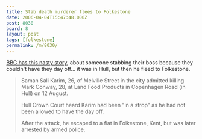 ```yaml
---
title: Stab death murderer flees to Folkestone
date: 2006-04-04T15:47:48.000Z
post: 8030
board: 8
layout: post
tags: [folkestone]
permalink: /m/8030/
---
```

<a href="http://news.bbc.co.uk/2/hi/uk_news/england/humber/4876006.stm">BBC has this nasty story</a>, about someone stabbing their boss because they couldn't have they day off... it was in Hull, but then he fleed to Folkestone.

<blockquote>Saman Sali Karim, 26, of Melville Street in the city admitted killing Mark Conway, 28, at Land Food Products in Copenhagen Road (in Hull) on 12 August.

Hull Crown Court heard Karim had been "in a strop" as he had not been allowed to have the day off.

After the attack, he escaped to a flat in Folkestone, Kent, but was later arrested by armed police. </blockquote>
